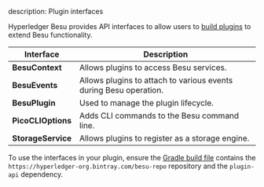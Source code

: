 description: Plugin interfaces
<!--- END of page meta data -->

Hyperledger Besu provides API interfaces to allow users to [build plugins](../Concepts/Plugins.md) to
extend Besu functionality.



| Interface          | Description                                              |
|--------------------|----------------------------------------------------------|
| **BesuContext**    | Allows plugins to access Besu services.  |
| **BesuEvents**     | Allows plugins to attach to various events during Besu operation.  |
| **BesuPlugin**     | Used to manage the plugin lifecycle.  |
| **PicoCLIOptions** | Adds CLI commands to the Besu command line.  |
| **StorageService** | Allows plugins to register as a storage engine.  |

To use the interfaces in your plugin, ensure the [Gradle build file](https://github.com/PegaSysEng/PluginsAPIDemo/blob/master/build.gradle) contains
the `https://hyperledger-org.bintray.com/besu-repo` repository and the 
`plugin-api` dependency.